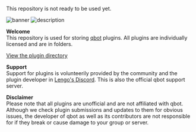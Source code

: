 This repository is not ready to be used yet.

![banner](https://i.gyazo.com/d1e27498ee65b42783f302aaeddf29b2.png)
![description](https://i.gyazo.com/0926bf0ae23fb20f4449b6d5445fc4d8.png)

**Welcome**   
This repository is used for storing [qbot](https://github.com/yogurtsyum/qbot) plugins. All plugins are individually licensed and are in folders.

[View the plugin directory](directory.md)

**Support**   
Support for plugins is volunteerily provided by the community and the plugin developer in [Lengo's Discord](https://discord.gg/J47m7t4). This is also the official qbot support server. 

**Disclaimer**   
Please note that all plugins are unofficial and are not affiliated with qbot. Although we check plugin submissions and updates to them for obvious issues, the developer of qbot as well as its contributors are not responsible for if they break or cause damage to your group or server.
